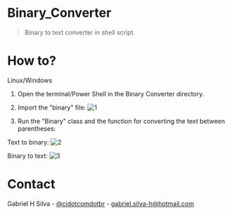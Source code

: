 # Binary_Converter

> Binary to text converter in shell script.

# How to?

Linux/Windows

1. Open the terminal/Power Shell in the Binary Converter directory.
2. Import the "binary" file:
![1](https://user-images.githubusercontent.com/52457998/73293880-74bac400-41e3-11ea-8c6b-4bea7105ad86.png)

3. Run the "Binary" class and the function for converting the text between 
parentheses:

Text to binary:
![2](https://user-images.githubusercontent.com/52457998/73292880-9f0b8200-41e1-11ea-88d5-2948ac9df3f5.png)

Binary to text:
![3](https://user-images.githubusercontent.com/52457998/73293249-4a1c3b80-41e2-11ea-90fc-145aa169852f.png)


# Contact

Gabriel H Silva - [@cjdotcomdotbr](https://www.instagram.com/cjdotcomdotbr/) - gabriel.silva-h@hotmail.com
